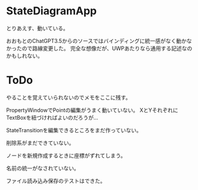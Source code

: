 # StateDiagramApp

とりあえす、動いている。

おおもとのChatGPT3.5からのソースではバインディングに統一感がなく動かなかったので路線変更した。
完全な想像だが、UWPあたりなら通用する記述なのかもしれない。

# ToDo

やることを覚えていられないのでメモをここに残す。

PropertyWindowでPointの編集がうまく動いていない。
XとYそれぞれにTextBoxを紐づければよいのだろうが…

StateTransitionを編集できるところをまだ作っていない。

削除系がまだできていない。

ノードを新規作成するときに座標がずれてしまう。

名前の統一がなされていない。

ファイル読み込み保存のテストはできた。

